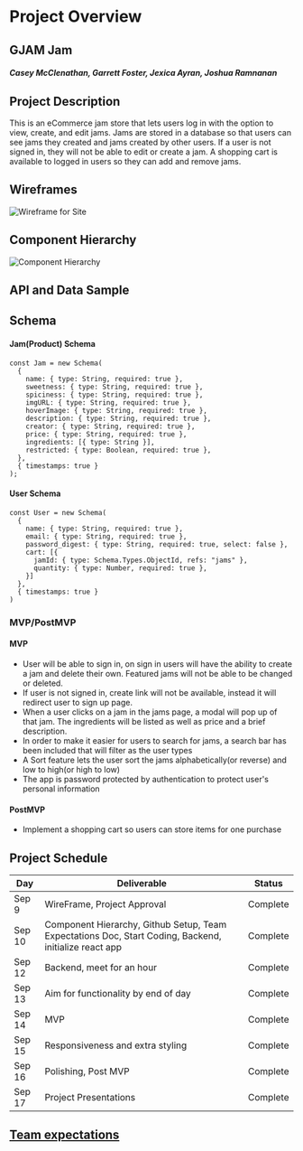 # Project Overview

## GJAM Jam

##### Casey McClenathan, Garrett Foster, Jexica Ayran, Joshua Ramnanan

## Project Description

This is an eCommerce jam store that lets users log in with the option to view, create, and edit jams. Jams are stored in a database so that users can see jams they created and jams created by other users. If a user is not signed in, they will not be able to edit or create a jam. A shopping cart is available to logged in users so they can add and remove jams.

## Wireframes

![Wireframe for Site](https://res.cloudinary.com/dyfvqwppd/image/upload/v1631298603/p3/gjam-whimsical_rrzxlc.png)

## Component Hierarchy

![Component Hierarchy](https://res.cloudinary.com/dyfvqwppd/image/upload/v1631298578/p3/gjam-component-hierarchy_zkiwcv.png)

## API and Data Sample

## Schema

#### Jam(Product) Schema

```
const Jam = new Schema(
  {
    name: { type: String, required: true },
    sweetness: { type: String, required: true },
    spiciness: { type: String, required: true },
    imgURL: { type: String, required: true },
    hoverImage: { type: String, required: true },
    description: { type: String, required: true },
    creator: { type: String, required: true },
    price: { type: String, required: true },
    ingredients: [{ type: String }],
    restricted: { type: Boolean, required: true },
  },
  { timestamps: true }
);
```

#### User Schema

```
const User = new Schema(
  {
    name: { type: String, required: true },
    email: { type: String, required: true },
    password_digest: { type: String, required: true, select: false },
    cart: [{
      jamId: { type: Schema.Types.ObjectId, refs: "jams" },
      quantity: { type: Number, required: true },
    }]
  },
  { timestamps: true }
)
```

### MVP/PostMVP

#### MVP

- User will be able to sign in, on sign in users will have the ability to create a jam and delete their own. Featured jams will not be able to be changed or deleted.
- If user is not signed in, create link will not be available, instead it will redirect user to sign up page.
- When a user clicks on a jam in the jams page, a modal will pop up of that jam. The ingredients will be listed as well as price and a brief description.
- In order to make it easier for users to search for jams, a search bar has been included that will filter as the user types
- A Sort feature lets the user sort the jams alphabetically(or reverse) and low to high(or high to low)
- The app is password protected by authentication to protect user's personal information

#### PostMVP

- Implement a shopping cart so users can store items for one purchase

## Project Schedule

| Day    | Deliverable                                                                                           | Status   |
| ------ | ----------------------------------------------------------------------------------------------------- | -------- |
| Sep 9  | WireFrame, Project Approval                                                                           | Complete |
| Sep 10 | Component Hierarchy, Github Setup, Team Expectations Doc, Start Coding, Backend, initialize react app | Complete |
| Sep 12 | Backend, meet for an hour                                                                             | Complete |
| Sep 13 | Aim for functionality by end of day                                                                   | Complete |
| Sep 14 | MVP                                                                                                   | Complete |
| Sep 15 | Responsiveness and extra styling                                                                      | Complete |
| Sep 16 | Polishing, Post MVP                                                                                   | Complete |
| Sep 17 | Project Presentations                                                                                 | Complete |

## [Team expectations](https://docs.google.com/document/d/14oVUIscUusLaHkfb1EMABAU5zR2UN-phRX395Y1lUj8/edit?usp=sharing)
